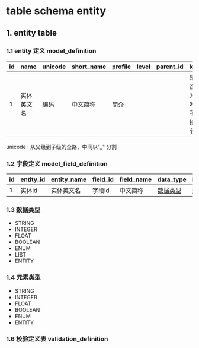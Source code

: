 # table schema entity

## 1. entity table

### 1.1 entity 定义 model_definition

| id  | name          | unicode | short_name | profile | level | parent_id | leaf         | deleted |
|-----|---------------|---------|------------|---------|-------|-----------|--------------|---------|
| 1   | 实体英文名      | 编码    |  中文简称   | 简介     |       |           | 是否为叶子结节  | 是否删除 |

unicode : 从父级到子级的全路，中间以"_" 分割

### 1.2 字段定义 model_field_definition

| id  | entity_id | entity_name   | field_id | field_name | data_type | item_type | item_entity_name | indexing |
|-----|-----------|---------------|----------|------------|-----------|-----------|-----------|----------|
| 1   | 实体id     | 实体英文名      | 字段id   |  中文简称   | [数据类型](#1.3_数据类型)|[元素类型](#1.4_元素类型)|           | 是否索引     |

### 1.3 数据类型

- STRING
- INTEGER
- FLOAT
- BOOLEAN
- ENUM
- LIST
- ENTITY

### 1.4 元素类型

- STRING
- INTEGER
- FLOAT
- BOOLEAN
- ENUM
- ENTITY

### 1.6 校验定义表 validation_definition


